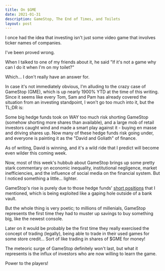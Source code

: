 ```yaml
---
title: On $GME
date: 2021-01-31
description: GameStop, The End of Times, and Toilets
layout: post
---
```


I once had the idea that investing isn't just some video game that involves ticker names of companies. 

I've been proved wrong. 

When I talked to one of my friends about it, he said "If it's not a game why can I do it when I'm on my toilet?" 

Which... I don't really have an answer for.

In case it's not immediately obvious, I'm alluding to the crazy case of GameStop (GME), which is up nearly 1900% YTD at the time of this writing.
Since it seems like every Tom, Sam and Pam has already covered the situation from an investing standpoint, I won't go too much into it, but the TL;DR is:

Some big hedge funds took on WAY too much risk shorting GameStop (somehow shorting more shares than available), and a large mob of retail investors caught wind and made a smart play against it - buying en masse and driving shares up. Now many of these hedge funds risk going under, and everyone is painting it as the "David and Goliath" of finance. 

As of writing, David is winning, and it's a wild ride that I predict will become even wilder this coming week. 

Now, most of this week's hubbub about GameStop brings up some pretty stark commentary on economic inequality, institutional negligence, market inefficiencies, and the influence of social media on the financial system. But I noticed something a little... lighter.

GameStop's rise is purely due to those hedge funds' [short positions](https://en.wikipedia.org/wiki/Short_squeeze) that I mentioned, which is being exploited like a gaping hole outside of a bank vault. 

But the whole thing is very poetic; to millions of millenials, GameStop represents the first time they had to muster up savings to buy something big, like the newest console.

Later on it would be probably be the first time they really exercised the concept of trading (legally), being able to trade in their used games for some store credit... Sort of like trading in shares of $GME for money! 

The meteoric surge of GameStop definitely won't last, but what it represents is the influx of investors who are now willing to learn the game.

Power to the players!
